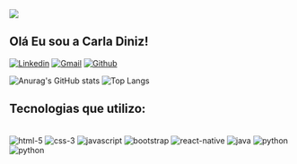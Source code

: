  <img src ="https://www.free-emoticons.com/files/funny-emoticons/7795.png"/>

 ## Olá Eu sou a Carla Diniz!

[![Linkedin](https://img.shields.io/badge/LinkedIn-0077B5?style=for-the-badge&logo=linkedin&logoColor=white)](https://www.linkedin.com/in/carla-diniz-00903322/)
[![Gmail](https://img.shields.io/badge/Gmail-D14836?style=for-the-badge&logo=gmail&logoColor=white)](carladiniz@gmail.com)
[![Github](https://img.shields.io/badge/GitHub-100000?style=for-the-badge&logo=github&logoColor=white)](https://github.com/cdfdiniz)



![Anurag's GitHub stats](https://github-readme-stats.vercel.app/api?username=cdfdiniz&hide=issues,contribs&show_icons=true&theme=onedark&locale=pt-br)
![Top Langs](https://github-readme-stats.vercel.app/api/top-langs/?username=cdfdiniz&layout=compact&theme=onedark&locale=pt-br)

## Tecnologias que utilizo:

<div style="display: inline_block"><br/>
    <img align="center" alt="html-5" src="https://img.shields.io/badge/HTML5-E34F26?style=for-the-badge&logo=html5&logoColor=white"/>
    <img align="center" alt="css-3" src="https://img.shields.io/badge/CSS3-1572B6?style=for-the-badge&logo=css3&logoColor=white"/>
    <img align="center" alt="javascript" src="https://img.shields.io/badge/JavaScript-F7DF1E?style=for-the-badge&logo=javascript&logoColor=black"/>
    <img align="center" alt="bootstrap" src="https://img.shields.io/badge/Bootstrap-563D7C?style=for-the-badge&logo=bootstrap&logoColor=white"/>
    <img align="center" alt="react-native" src="https://img.shields.io/badge/React_Native-20232A?style=for-the-badge&logo=react&logoColor=61DAFB"/>
    <img align="center" alt="java" src="https://img.shields.io/badge/Java-ED8B00?style=for-the-badge&logo=openjdk&logoColor=white"/>
    <img align="center" alt="python" src="https://img.shields.io/badge/Python-3776AB?style=for-the-badge&logo=python&logoColor=white"/>
    <img align="center" alt="python" src="https://img.shields.io/badge/Kotlin-0095D5?&style=for-the-badge&logo=kotlin&logoColor=white"/>

</div>







